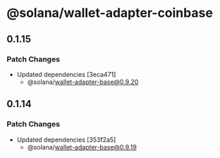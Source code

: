 # @solana/wallet-adapter-coinbase

## 0.1.15

### Patch Changes

-   Updated dependencies [3eca471]
    -   @solana/wallet-adapter-base@0.9.20

## 0.1.14

### Patch Changes

-   Updated dependencies [353f2a5]
    -   @solana/wallet-adapter-base@0.9.19

